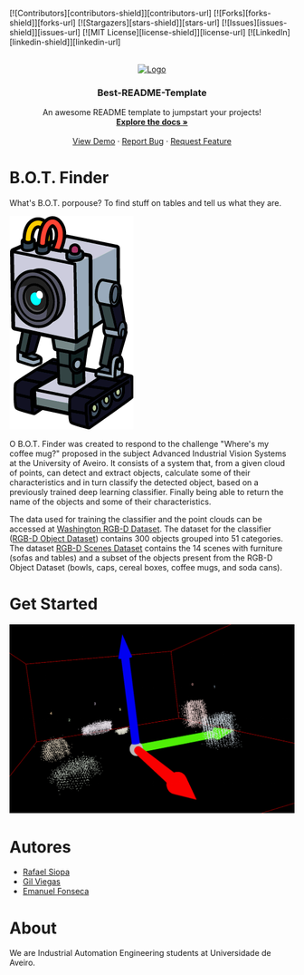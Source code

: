 <!-- Improved compatibility of back to top link: See: https://github.com/othneildrew/Best-README-Template/pull/73 -->
<a name="readme-top"></a>
<!--
*** Thanks for checking out the Best-README-Template. If you have a suggestion
*** that would make this better, please fork the repo and create a pull request
*** or simply open an issue with the tag "enhancement".
*** Don't forget to give the project a star!
*** Thanks again! Now go create something AMAZING! :D
-->



<!-- PROJECT SHIELDS -->
<!--
*** I'm using markdown "reference style" links for readability.
*** Reference links are enclosed in brackets [ ] instead of parentheses ( ).
*** See the bottom of this document for the declaration of the reference variables
*** for contributors-url, forks-url, etc. This is an optional, concise syntax you may use.
*** https://www.markdownguide.org/basic-syntax/#reference-style-links
-->
[![Contributors][contributors-shield]][contributors-url]
[![Forks][forks-shield]][forks-url]
[![Stargazers][stars-shield]][stars-url]
[![Issues][issues-shield]][issues-url]
[![MIT License][license-shield]][license-url]
[![LinkedIn][linkedin-shield]][linkedin-url]



<!-- PROJECT LOGO -->
<br />
<div align="center">
  <a href="https://github.com/othneildrew/Best-README-Template">
    <img src="images/logo.png" alt="Logo" width="80" height="80">
  </a>

  <h3 align="center">Best-README-Template</h3>

  <p align="center">
    An awesome README template to jumpstart your projects!
    <br />
    <a href="https://github.com/othneildrew/Best-README-Template"><strong>Explore the docs »</strong></a>
    <br />
    <br />
    <a href="https://github.com/othneildrew/Best-README-Template">View Demo</a>
    ·
    <a href="https://github.com/othneildrew/Best-README-Template/issues">Report Bug</a>
    ·
    <a href="https://github.com/othneildrew/Best-README-Template/issues">Request Feature</a>
  </p>
</div>

# B.O.T. Finder
What's B.O.T. porpouse? To find stuff on tables and tell us what they are.

![Image](docs/butterbot.png)

O B.O.T. Finder was created to respond to the challenge "Where's my coffee mug?" proposed in the subject Advanced Industrial Vision Systems at the University of Aveiro.
It consists of a system that, from a given cloud of points, can detect and extract objects, calculate some of their characteristics and in turn classify the detected object, based on a previously trained deep learning classifier. Finally being able to return the name of the objects and some of their characteristics.

The data used for training the classifier and the point clouds can be accessed at [Washington RGB-D Dataset](http://rgbd-dataset.cs.washington.edu/dataset/).
The dataset for the classifier ([RGB-D Object Dataset](http://rgbd-dataset.cs.washington.edu/dataset/)) contains 300 objects grouped into 51 categories.
The dataset [RGB-D Scenes Dataset](http://rgbd-dataset.cs.washington.edu/dataset/rgbd-scenes-v2/) contains the 14 scenes with furniture (sofas and tables) and a subset of the objects present from the RGB-D Object Dataset (bowls, caps, cereal boxes, coffee mugs, and soda cans).

# Get Started

![Image](docs/Preview1.png)


# Autores
- [Rafael Siopa](https://github.com/RSiopa)
- [Gil Viegas](https://github.com/gilviegas)
- [Emanuel Fonseca](https://github.com/emanuelfonseca99)

# About
We are Industrial Automation Engineering students at Universidade de Aveiro.

